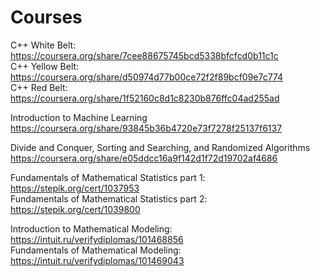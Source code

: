 # Courses
C++ White Belt: https://coursera.org/share/7cee88675745bcd5338bfcfcd0b11c1c  
C++ Yellow Belt: https://coursera.org/share/d50974d77b00ce72f2f89bcf09e7c774  
C++ Red Belt: https://coursera.org/share/1f52160c8d1c8230b876ffc04ad255ad  

Introduction to Machine Learning https://coursera.org/share/93845b36b4720e73f7278f25137f6137

Divide and Conquer, Sorting and Searching, and Randomized Algorithms https://coursera.org/share/e05ddcc16a9f142d1f72d19702af4686

Fundamentals of Mathematical Statistics part 1: https://stepik.org/cert/1037953  
Fundamentals of Mathematical Statistics part 2: https://stepik.org/cert/1039800  


Introduction to Mathematical Modeling: https://intuit.ru/verifydiplomas/101468856  
Fundamentals of Mathematical Modeling: https://intuit.ru/verifydiplomas/101469043  

